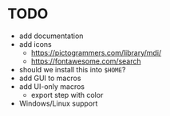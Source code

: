 # TODO

- add documentation
- add icons
  - https://pictogrammers.com/library/mdi/
  - https://fontawesome.com/search
- should we install this into `$HOME`?
- add GUI to macros
- add UI-only macros
  - export step with color
- Windows/Linux support
